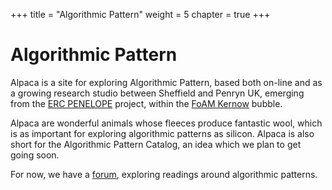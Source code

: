 +++
title = "Algorithmic Pattern"
weight = 5
chapter = true
+++
# Algorithmic Pattern

Alpaca is a site for exploring Algorithmic Pattern, based both on-line
and as a growing research studio between Sheffield and Penryn UK,
emerging from the [ERC PENELOPE](https://penelope.hypotheses.org/)
project, within the [FoAM Kernow](https://fo.am/studios/kernow/)
bubble.

Alpaca are wonderful animals whose fleeces produce fantastic wool,
which is as important for exploring algorithmic patterns as
silicon. Alpaca is also short for the Algorithmic Pattern Catalog, an
idea which we plan to get going soon.

For now, we have a [forum](https://forum.alpaca.lurk.org/), exploring
readings around algorithmic patterns.


